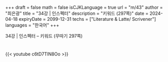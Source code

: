 +++
draft = false
math = false
isCJKLanguage = true
url = "m/43"
author = "최은광"
title = "34강 | 인스펙터"
description = "키워드 (297쪽)"
date = 2024-04-18
expiryDate = 2099-12-31
techs = ["Literature & Latte/ Scrivener"]
languages = "한국어"
+++

34강 | 인스펙터 – 키워드 (무따기 297쪽)

<!--more--> 

#

{{< youtube c6tD7TlN8Oo >}}

#